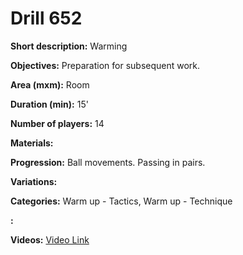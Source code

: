 # Drill 652

**Short description:**
Warming

**Objectives:**
Preparation for subsequent work.

**Area (mxm):**
Room

**Duration (min):**
15'

**Number of players:**
14

**Materials:**


**Progression:**
Ball movements. Passing in pairs.

**Variations:**


**Categories:**
Warm up - Tactics, Warm up - Technique

**:**


**Videos:**
[Video Link](https://www.youtube.com/embed/pmTymng7QS8)

